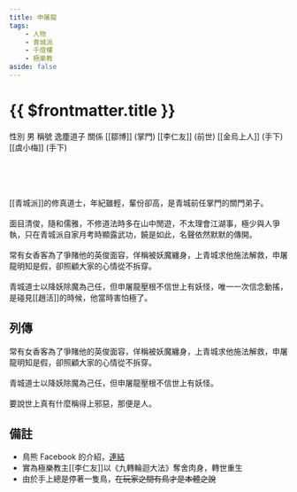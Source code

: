 ```yaml
---
title: 申屠龍
tags:
    - 人物
    - 青城派
    - 千燈樓
    - 極樂教
aside: false
---
```


# {{ $frontmatter.title }}

<ChTabs position="bottom">
    <ChTab title="初識">
		<ChMeet 
			src='/images/characters/special405/normal.webp' 
            nameTitle=''
			nameMain='申屠龍'
			desc='青城派的修真道士，年紀雖輕，輩份卻高，是青城前任掌門的關門弟子。<br>
			面目清俊，隨和儒雅，不修道法時多在山中閒遊，不太理會江湖事，極少與人爭執，只在青城派自家月考時顯露武功，饒是如此，名聲依然默默的傳開。'
			:animation=true
		/>
    </ChTab>
</ChTabs>

<InfoList>
    <Info title='角色資料' :open=true>
        <table>
            <ChTr>
				<ChTd isTitle=true>
					性別
				</ChTd>
				<ChTd>
					男
				</ChTd>
			</ChTr>
			<ChTr>
				<ChTd isTitle=true>
					稱號
				</ChTd>
				<ChTd>
					逸塵道子
				</ChTd>
			</ChTr>
			<ChTr>
				<ChTd isTitle=true position='center'>
					關係
				</ChTd>
			</ChTr>
			<ChTr>
				<ChTd position='center'>
					[[鄒博]] (掌門)
				</ChTd>
			</ChTr>
			<ChTr>
				<ChTd position='center'>
					[[李仁友]] (前世)
				</ChTd>
			</ChTr>
			<ChTr>
				<ChTd position='center'>
					[[金烏上人]] (手下)
				</ChTd>
			</ChTr>
			<ChTr>
				<ChTd position='center'>
					[[虞小梅]] (手下)
				</ChTd>
			</ChTr>
        </table>
    </Info>
</InfoList>
<br><br>

[[青城派]]的修真道士，年紀雖輕，輩份卻高，是青城前任掌門的關門弟子。
<br><br>
面目清俊，隨和儒雅，不修道法時多在山中閒遊，不太理會江湖事，極少與人爭執，只在青城派自家月考時顯露武功，饒是如此，名聲依然默默的傳開。
<br><br>
常有女香客為了爭賭他的英俊面容，佯稱被妖魔纏身，上青城求他施法解救，申屠龍明知是假，卻照顧大家的心情從不拆穿。
<br><br>
青城道士以降妖除魔為己任，但申屠龍壓根不信世上有妖怪，唯一一次信念動搖，是碰見[[趙活]]的時候，他當時害怕極了。
<br clear="all">

## 列傳

<Tabs>
  <Tab title="列傳一">
	常有女香客為了爭賭他的英俊面容，佯稱被妖魔纏身，上青城求他施法解救，申屠龍明知是假，卻照顧大家的心情從不拆穿。<br><br>
	青城道士以降妖除魔為己任，但申屠龍壓根不信世上有妖怪。<br><br>
	要說世上真有什麼稱得上邪惡，那便是人。
  </Tab>
</Tabs>

## 備註

-   鳥熊 Facebook 的介紹，[連結](https://www.facebook.com/photo.php?fbid=443066998246681&id=100076301525150&set=a.165167019370015)
-   實為極樂教主[[李仁友]]以《九轉輪迴大法》奪舍肉身，轉世重生
-   由於手上總是停著一隻鳥，~~在玩家之間有鳥才是本體之說~~
